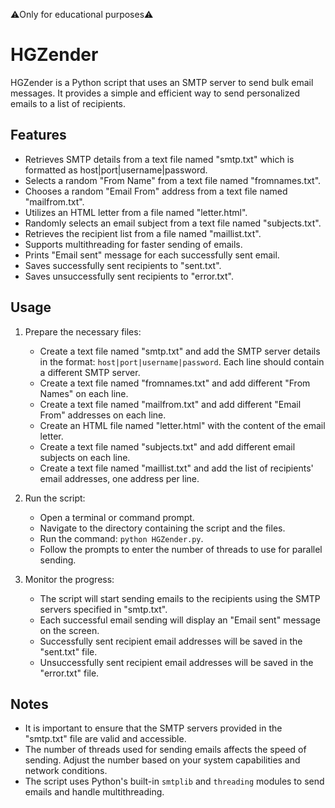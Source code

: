 ⚠️Only for educational purposes⚠️
# HGZender

HGZender is a Python script that uses an SMTP server to send bulk email messages. It provides a simple and efficient way to send personalized emails to a list of recipients.

## Features

- Retrieves SMTP details from a text file named "smtp.txt" which is formatted as host|port|username|password.
- Selects a random "From Name" from a text file named "fromnames.txt".
- Chooses a random "Email From" address from a text file named "mailfrom.txt".
- Utilizes an HTML letter from a file named "letter.html".
- Randomly selects an email subject from a text file named "subjects.txt".
- Retrieves the recipient list from a file named "maillist.txt".
- Supports multithreading for faster sending of emails.
- Prints "Email sent" message for each successfully sent email.
- Saves successfully sent recipients to "sent.txt".
- Saves unsuccessfully sent recipients to "error.txt".

## Usage

1. Prepare the necessary files:
   - Create a text file named "smtp.txt" and add the SMTP server details in the format: `host|port|username|password`. Each line should contain a different SMTP server.
   - Create a text file named "fromnames.txt" and add different "From Names" on each line.
   - Create a text file named "mailfrom.txt" and add different "Email From" addresses on each line.
   - Create an HTML file named "letter.html" with the content of the email letter.
   - Create a text file named "subjects.txt" and add different email subjects on each line.
   - Create a text file named "maillist.txt" and add the list of recipients' email addresses, one address per line.

2. Run the script:
   - Open a terminal or command prompt.
   - Navigate to the directory containing the script and the files.
   - Run the command: `python HGZender.py`.
   - Follow the prompts to enter the number of threads to use for parallel sending.

3. Monitor the progress:
   - The script will start sending emails to the recipients using the SMTP servers specified in "smtp.txt".
   - Each successful email sending will display an "Email sent" message on the screen.
   - Successfully sent recipient email addresses will be saved in the "sent.txt" file.
   - Unsuccessfully sent recipient email addresses will be saved in the "error.txt" file.

## Notes

- It is important to ensure that the SMTP servers provided in the "smtp.txt" file are valid and accessible.
- The number of threads used for sending emails affects the speed of sending. Adjust the number based on your system capabilities and network conditions.
- The script uses Python's built-in `smtplib` and `threading` modules to send emails and handle multithreading.
